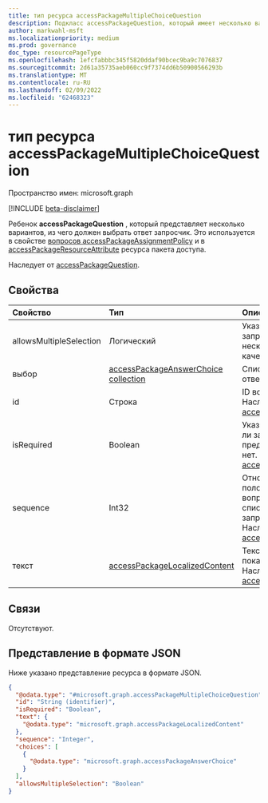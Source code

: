 ```yaml
---
title: тип ресурса accessPackageMultipleChoiceQuestion
description: Подкласс accessPackageQuestion, который имеет несколько вариантов в формате ответа на вопрос
author: markwahl-msft
ms.localizationpriority: medium
ms.prod: governance
doc_type: resourcePageType
ms.openlocfilehash: 1efcfabbbc345f5820ddaf90bcec9ba9c7076837
ms.sourcegitcommit: 2d61a35735aeb060cc9f7374dd6b50900566293b
ms.translationtype: MT
ms.contentlocale: ru-RU
ms.lasthandoff: 02/09/2022
ms.locfileid: "62468323"
---
```

# <a name="accesspackagemultiplechoicequestion-resource-type"></a>тип ресурса accessPackageMultipleChoiceQuestion

Пространство имен: microsoft.graph

[!INCLUDE [beta-disclaimer](../../includes/beta-disclaimer.md)]

Ребенок **accessPackageQuestion** , который представляет несколько вариантов, из чего должен выбрать ответ запросчик. Это используется в свойстве  [вопросов accessPackageAssignmentPolicy](accesspackageassignmentpolicy.md) и в [accessPackageResourceAttribute](accesspackageresourceattribute.md) ресурса пакета доступа.

Наследует от [accessPackageQuestion](../resources/accesspackagequestion.md).

## <a name="properties"></a>Свойства
|Свойство|Тип|Описание|
|:---|:---|:---|
|allowsMultipleSelection|Логический|Указывает, может ли запросчик выбрать несколько вариантов в качестве ответа.|
|выбор|[accessPackageAnswerChoice collection](../resources/accesspackageanswerchoice.md)|Список вариантов ответов.|
|id|Строка|ID вопроса. Наследуется [от accessPackageQuestion](../resources/accesspackagequestion.md).|
|isRequired|Boolean|Указывает, требуется ли запросчику предоставить ответ или нет. Наследуется [от accessPackageQuestion](../resources/accesspackagequestion.md).|
|sequence|Int32|Относительное положение этого вопроса при отобраии списка вопросов для запросителя. Наследуется [от accessPackageQuestion](../resources/accesspackagequestion.md).|
|текст|[accessPackageLocalizedContent](../resources/accesspackagelocalizedcontent.md)|Текст вопроса, чтобы показать запросчик. Наследуется [от accessPackageQuestion](../resources/accesspackagequestion.md).|

## <a name="relationships"></a>Связи
Отсутствуют.

## <a name="json-representation"></a>Представление в формате JSON
Ниже указано представление ресурса в формате JSON.
<!-- {
  "blockType": "resource",
  "@odata.type": "microsoft.graph.accessPackageMultipleChoiceQuestion"
}
-->
``` json
{
  "@odata.type": "#microsoft.graph.accessPackageMultipleChoiceQuestion",
  "id": "String (identifier)",
  "isRequired": "Boolean",
  "text": {
    "@odata.type": "microsoft.graph.accessPackageLocalizedContent"
  },
  "sequence": "Integer",
  "choices": [
    {
      "@odata.type": "microsoft.graph.accessPackageAnswerChoice"
    }
  ],
  "allowsMultipleSelection": "Boolean"
}
```
